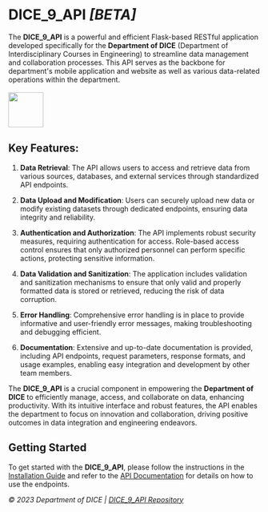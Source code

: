 # DICE_9_API <i>[BETA]</i>
The **DICE_9_API** is a powerful and efficient Flask-based RESTful application developed specifically for the **Department of DICE** (Department of Interdisciplinary Courses in Engineering) to streamline data management and collaboration processes. This API serves as the backbone for department's mobile application and website as well as various data-related operations within the department.
<br><br>
<img src="https://github.com/aryanmarwaha/aryanmarwaha/assets/102375260/17bb1ef7-d27f-460e-a92c-4e9357e59a1b" height="70" width="">

## Key Features:

1. **Data Retrieval**: The API allows users to access and retrieve data from various sources, databases, and external services through standardized API endpoints. 

2. **Data Upload and Modification**: Users can securely upload new data or modify existing datasets through dedicated endpoints, ensuring data integrity and reliability.

3. **Authentication and Authorization**: The API implements robust security measures, requiring authentication for access. Role-based access control ensures that only authorized personnel can perform specific actions, protecting sensitive information.

4. **Data Validation and Sanitization**: The application includes validation and sanitization mechanisms to ensure that only valid and properly formatted data is stored or retrieved, reducing the risk of data corruption.

5. **Error Handling**: Comprehensive error handling is in place to provide informative and user-friendly error messages, making troubleshooting and debugging efficient.

6. **Documentation**: Extensive and up-to-date documentation is provided, including API endpoints, request parameters, response formats, and usage examples, enabling easy integration and development by other team members.

The **DICE_9_API** is a crucial component in empowering the **Department of DICE** to efficiently manage, access, and collaborate on data, enhancing productivity. With its intuitive interface and robust features, the API enables the department to focus on innovation and collaboration, driving positive outcomes in data integration and engineering endeavors.

## Getting Started

To get started with the **DICE_9_API**, please follow the instructions in the [Installation Guide](https://github.com/aryanmarwaha/DICE_9_API/docs/) and refer to the [API Documentation](https://github.com/aryanmarwaha/DICE_9_API/docs/api) for details on how to use the endpoints.


*© 2023 Department of DICE | [DICE_9_API Repository](https://github.com/aryanmarwaha/DICE_9_API/)*
